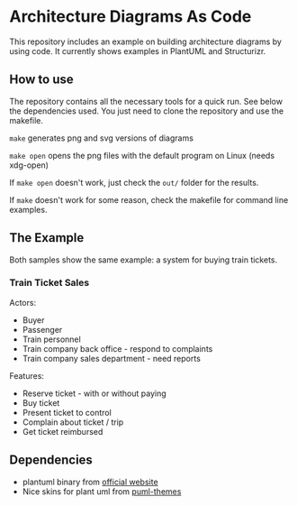 # Architecture Diagrams As Code

This repository includes an example on building architecture diagrams by using code. It currently shows examples in PlantUML and Structurizr.

## How to use

The repository contains all the necessary tools for a quick run. See below the dependencies used. You just need to clone the repository and use the makefile.

`make` generates png and svg versions of diagrams

`make open` opens the png files with the default program on Linux (needs xdg-open)

If `make open` doesn't work, just check the `out/` folder for the results.

If `make` doesn't work for some reason, check the makefile for command line examples.

## The Example

Both samples show the same example: a system for buying train tickets. 

### Train Ticket Sales

Actors:

* Buyer
* Passenger
* Train personnel
* Train company back office - respond to complaints
* Train company sales department - need reports

Features:

* Reserve ticket - with or without paying
* Buy ticket
* Present ticket to control
* Complain about ticket / trip
* Get ticket reimbursed

## Dependencies

* plantuml binary from [official website](https://plantuml.com/)
* Nice skins for plant uml from [puml-themes](https://github.com/bschwarz/puml-themes)


